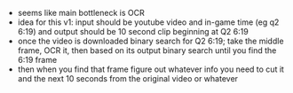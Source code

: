 * seems like main bottleneck is OCR
* idea for this v1: input should be youtube video and in-game time (eg q2 6:19) and output should be 10 second clip beginning at Q2 6:19
* once the video is downloaded binary search for Q2 6:19; take the middle frame, OCR it, then based on its output binary search until you find the 6:19 frame
* then when you find that frame figure out whatever info you need to cut it and the next 10 seconds from the original video or whatever